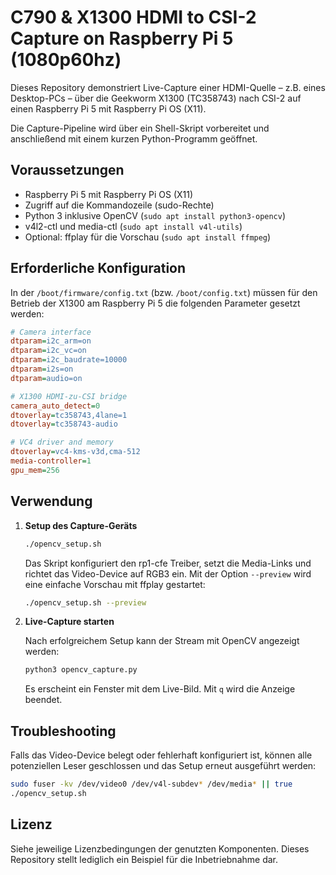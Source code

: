 # C790 & X1300 HDMI to CSI-2 Capture on Raspberry Pi 5 (1080p60hz)

Dieses Repository demonstriert Live-Capture einer HDMI-Quelle – z.B. eines Desktop-PCs – über die Geekworm X1300 (TC358743) nach CSI-2 auf einen Raspberry Pi 5 mit Raspberry Pi OS (X11).

Die Capture-Pipeline wird über ein Shell-Skript vorbereitet und anschließend mit einem kurzen Python-Programm geöffnet.

## Voraussetzungen

- Raspberry Pi 5 mit Raspberry Pi OS (X11)
- Zugriff auf die Kommandozeile (sudo-Rechte)
- Python 3 inklusive OpenCV (`sudo apt install python3-opencv`)
- v4l2-ctl und media-ctl (`sudo apt install v4l-utils`)
- Optional: ffplay für die Vorschau (`sudo apt install ffmpeg`)

## Erforderliche Konfiguration

In der `/boot/firmware/config.txt` (bzw. `/boot/config.txt`) müssen für den Betrieb
der X1300 am Raspberry Pi 5 die folgenden Parameter gesetzt werden:

```ini
# Camera interface
dtparam=i2c_arm=on
dtparam=i2c_vc=on
dtparam=i2c_baudrate=10000
dtparam=i2s=on
dtparam=audio=on

# X1300 HDMI-zu-CSI bridge
camera_auto_detect=0
dtoverlay=tc358743,4lane=1
dtoverlay=tc358743-audio

# VC4 driver and memory
dtoverlay=vc4-kms-v3d,cma-512
media-controller=1
gpu_mem=256
```

## Verwendung

1. **Setup des Capture-Geräts**

   ```bash
   ./opencv_setup.sh
   ```

   Das Skript konfiguriert den rp1-cfe Treiber, setzt die Media-Links und richtet das Video-Device auf RGB3 ein.
   Mit der Option `--preview` wird eine einfache Vorschau mit ffplay gestartet:

   ```bash
   ./opencv_setup.sh --preview
   ```

2. **Live-Capture starten**

   Nach erfolgreichem Setup kann der Stream mit OpenCV angezeigt werden:

   ```bash
   python3 opencv_capture.py
   ```

   Es erscheint ein Fenster mit dem Live-Bild. Mit `q` wird die Anzeige beendet.

## Troubleshooting

Falls das Video-Device belegt oder fehlerhaft konfiguriert ist, können alle
potenziellen Leser geschlossen und das Setup erneut ausgeführt werden:

```bash
sudo fuser -kv /dev/video0 /dev/v4l-subdev* /dev/media* || true
./opencv_setup.sh
```

## Lizenz

Siehe jeweilige Lizenzbedingungen der genutzten Komponenten. Dieses Repository stellt lediglich ein Beispiel für die Inbetriebnahme dar.

